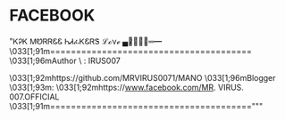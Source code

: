 # FACEBOOK
"ᏦᎮᏦ ᎷᏬᏒᏒᏋᏋ ᏂᏗፈᏦᏋᏒᏕ
   ℒℴνℯ ▄︻̷̿┻̿═━
   \033[1;91m=======================================
\033[1;96mAuthor  \      :     IRUS007

\033[1;92mhttps://github.com/MRVIRUS0071/MANO
\033[1;96mBlogger \033[1;93m: \033[1;92mhttps://www.facebook.com/MR. VIRUS. 007.OFFICIAL
\033[1;91m======================================="""
